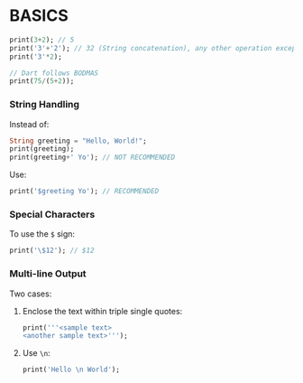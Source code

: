 # BASICS

```dart
print(3+2); // 5
print('3'+'2'); // 32 (String concatenation), any other operation except plus while stated within quotes, are treated as characters
print('3'*2);

// Dart follows BODMAS
print(75/(5+2));
```

### String Handling
Instead of:

```dart
String greeting = "Hello, World!";
print(greeting);
print(greeting+' Yo'); // NOT RECOMMENDED
```

Use:

```dart
print('$greeting Yo'); // RECOMMENDED
```

### Special Characters
To use the `$` sign:

```dart
print('\$12'); // $12
```

### Multi-line Output
Two cases:

1. Enclose the text within triple single quotes:

   ```dart
   print('''<sample text>
   <another sample text>''');
   ```

2. Use `\n`:

   ```dart
   print('Hello \n World');
   ```

